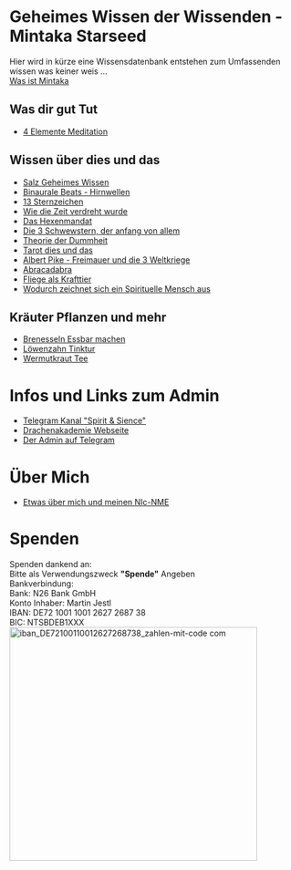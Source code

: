 # Geheimes Wissen der Wissenden - Mintaka Starseed
Hier wird in kürze eine Wissensdatenbank entstehen zum Umfassenden wissen was keiner weis ...\
[Was ist Mintaka](/texte/mintaka.md)
## Was dir gut Tut
- [4 Elemente Meditation](https://www.youtube.com/watch?v=faeHdBZJLyk)
## Wissen über dies und das
- [Salz Geheimes Wissen](/texte/Salz,-eine-VERBOTENE-SPIRITUELLE-WAFFE.md)
- [Binaurale Beats - Hirnwellen](/texte/binaurale-beats-erklaert.md)
- [13 Sternzeichen](/texte/13-Sternzeichen.md)
- [Wie die Zeit verdreht wurde](/texte/Wie-die-Zeit-Verdreht-wurde.md)
- [Das Hexenmandat](/texte/Das-Hexenmandat.md)
- [Die 3 Schwewstern, der anfang von allem](/texte/Die-3-Schwestern.md)
- [Theorie der Dummheit](/texte/Theorie-der-Dummheit.md)
- [Tarot dies und das](/texte/Tarot-kleinigkeiten.md)
- [Albert Pike - Freimauer und die 3 Weltkriege](/texte/%20Albert%20Pike%201871%20seine%20Pläne.md)
- [Abracadabra](/texte/abracadabra.md)
- [Fliege als Krafttier](/texte/fliege-krafttier.md)
- [Wodurch zeichnet sich ein Spirituelle Mensch aus](/texte/spirituelle-menschen.md)
## Kräuter Pflanzen und mehr
- [Brenesseln Essbar machen](/texte/Brenesseln-Essfertig-machen.md)
- [Löwenzahn Tinktur](/texte/L%C3%B6wenzahn-Tinktur.md)
- [Wermutkraut Tee](/texte/Wermutkraut-Tee.md)
# Infos und Links zum Admin
- [Telegram Kanal "Spirit & Sience"](https://t.me/spiritandsiencekanal)
- [Drachenakademie Webseite](https://drachenakademie.com)
- [Der Admin auf Telegram](https://t.me/DerDrachenHueter)
# Über Mich
- [Etwas über mich und meinen NIc-NME](/texte/Neo-Details.md)
# Spenden
Spenden dankend an:\
Bitte als Verwendungszweck **"Spende"** Angeben\
Bankverbindung:\
Bank: N26 Bank GmbH\
Konto Inhaber: Martin Jestl\
IBAN: DE72 1001 1001 2627 2687 38\
BIC: NTSBDEB1XXX\
<img width="434" height="410" alt="iban_DE72100110012627268738_zahlen-mit-code com" src="https://github.com/user-attachments/assets/0d261b88-a4b6-4b94-8658-b801d30d7b4b" />

